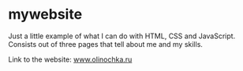 # mywebsite

Just a little example of what I can do with HTML, CSS and JavaScript. Consists out of three pages that tell about me and my skills.

Link to the website: www.olinochka.ru

